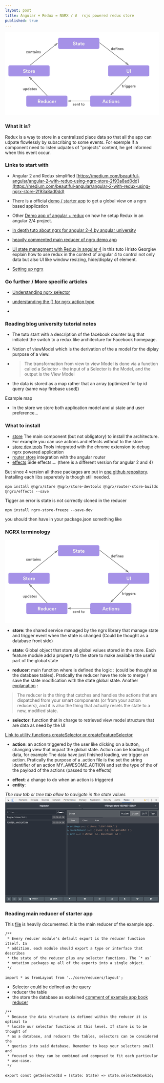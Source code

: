 ```yaml
---
layout: post
title: Angular + Redux = NGRX / A  rxjs powered redux store
published: true
---
```


<img src="../images/ngrx-workflow.png">

### What it is?

Redux is a way to store in a centralized place data so that all the app  can udpate flowlessly by subscribing to some events. For exemple if a component need to listen udpates of "projects" content, he get informed when this event occur.

### Links to start with

* Angular 2 and Redux simplified 
[https://medium.com/beautiful-angular/angular-2-with-redux-using-ngrx-store-2f93a8ad0dd](https://medium.com/beautiful-angular/angular-2-with-redux-using-ngrx-store-2f93a8ad0dd)

* There is a official [demo / starter app](https://github.com/ngrx/platform/tree/master/example-app) to get a global view on a ngrx based application

* Other [Demo app of angular + redux](https://github.com/ivanderbu2/angular-redux) on how he setup Redux in an angular 2/4 project.

* [In depth tuto about ngrx for angular 2-4 by angular university](https://blog.angular-university.io/angular-ngrx-store-and-effects-crash-course)

* [heavily commented main reducer of ngrx demo app ](https://github.com/ngrx/example-app/blob/master/src/app/reducers/index.ts)

* [UI state managment with Redux in angular 4](https://www.pluralsight.com/guides/front-end-javascript/ui-state-management-with-redux-in-angular-4) in this tuto Hristo Georgiev explain how to use redux in the context of angular 4 to control not only data but also UI like window resizing, hide/display of element.

* [Setting up ngrx](http://www.wisdomofjim.com/blog/setting-up-ngrx-in-an-angular-2-project)

### Go further / More specific articles

* [Understanding ngrx selector](http://www.wisdomofjim.com/blog/understanding-ngrx-selectors)


* [understanding the [] for ngrx action type](http://www.wisdomofjim.com/blog/understanding-the-__-___-___-syntax-for-ngrx-action-types)
* 
### Reading blog university tutorial notes

* The tuto start with a description of the facebook counter bug that initiated the switch to a redux like architecture for Facebook homepage. 

* Notion of viewModel which is the derivation of the a model for the diplay purpose of a view. 
* > The transformation from view to view Model is done via a function called a Selector - the input of a Selector is the Model, and the output is the View Model
* the data is stored as a map rather that an array (optimized for by id query (same way firebase used)) 

Example map 

<script src="https://gist.github.com/sinsunsan/05b4e6287309750f82e30204316c616a.js"></script>

* In the store we store both application model and ui state and user preference...


### What to install 
 
* [store](https://github.com/ngrx/store) The main component (but not obligatory) to install the architecture. For example you can use actions and effects without to the store
* [store dev tools](https://github.com/ngrx/store-devtools) Tools integrated with the chrome extension to debug ngrx powered application
* [router store](https://github.com/ngrx/router-store-builds) integration with the angular router
* [effects](https://github.com/ngrx/effects) Side effects.... (there is a different version for angular 2 and 4)


But since 4 version all those packages are put in [one github repository](https://github.com/ngrx/platform). Installing each libs separetely is though still needed.

````
npm install @ngrx/store @ngrx/store-devtools @ngrx/router-store-builds @ngrx/effects --save
````


Tigger an error is state is not correctly cloned  in the reducer

````
npm install ngrx-store-freeze --save-dev
````

you should then have in your package.json something like 
<script src="https://gist.github.com/sinsunsan/395243962c2679b833179d429b60acd5.js"></script>


### NGRX terminology 

<img src="../images/ngrx-workflow.png">

* **store**: the shared service managed by the ngrx library that manage state and trigger event when the state is changed (Could be thought as a database front side)
* **state**: Global object that store all global values stored in the store. Each feature module add a property to the store to make available the useful part of the global state

* **reducer**: main function where is defined the logic : (could be thought as the database tables). Pratically the reducer have the role to merge / save the state modification with the state global state. 
Another [explanation](http://www.wisdomofjim.com/blog/setting-up-ngrx-in-an-angular-2-project) : 
> The reducer is the thing that catches and handles the actions that are dispatched from your smart components (or from your action reducers), and it is also the thing that actually resets the state to a new, modified state.

* **selector**: function that in charge to retrieved view model structure that are data as need by the UI

[Link to utility functions createSelector or createFeatureSelector](https://github.com/ngrx/platform/blob/master/docs/store/selectors.md)


* **action**: an action triggered by the user like clicking on a button, changing view that impact the global state. Action can be loading of data, for example The data have just finished loading, we trigger an action.
Pratically the purpose of a .action file is the set the string identifier of an action MY_AWESOME_ACTION and set the type of the of the payload of the actions (passed to the effects)

<script src="https://gist.github.com/sinsunsan/dc622768aa2f4452ead5438e0cba05d6.js"></script>

* **effect**: a change to do when an action is triggered
* **entity**: 
    


<em>The raw tab or tree tab allow to navigate in the state values</em>
<img src="../images/redux-dev-tools.png" alt="ngrx dev tools raw tab">


### Reading main reducer of starter app 

This [file](https://github.com/ngrx/example-app/blob/master/src/app/reducers/index.ts) is heavily documented. It is the main reducer of the example app. 
````
/**
 * Every reducer module's default export is the reducer function itself. In
 * addition, each module should export a type or interface that describes
 * the state of the reducer plus any selector functions. The `* as`
 * notation packages up all of the exports into a single object.
 */

import * as fromLayout from '../core/reducers/layout';
````


* Selector could be defined as the query 
* reducer the table 
* the store the database as explained [comment of example app book reducer](https://github.com/ngrx/platform/blob/master/example-app/app/books/reducers/books.ts#L86)


````
/**
 * Because the data structure is defined within the reducer it is optimal to
 * locate our selector functions at this level. If store is to be thought of
 * as a database, and reducers the tables, selectors can be considered the
 * queries into said database. Remember to keep your selectors small and
 * focused so they can be combined and composed to fit each particular
 * use-case.
 */

export const getSelectedId = (state: State) => state.selectedBookId;
````

